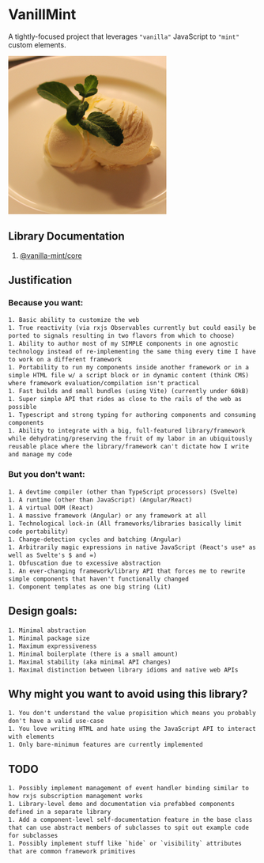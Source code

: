 # VanillMint

A tightly-focused project that leverages `"vanilla"` JavaScript to `"mint"` custom elements.

<img src="vanilla-mint.jpeg" height="320" width="320"/>

## Library Documentation

1. [@vanilla-mint/core](libs/core/README.md)


## Justification

### Because you want:

    1. Basic ability to customize the web
    1. True reactivity (via rxjs Observables currently but could easily be ported to signals resulting in two flavors from which to choose)
    1. Ability to author most of my SIMPLE components in one agnostic technology instead of re-implementing the same thing every time I have to work on a different framework
    1. Portability to run my components inside another framework or in a simple HTML file w/ a script block or in dynamic content (think CMS) where framework evaluation/compilation isn't practical
    1. Fast builds and small bundles (using Vite) (currently under 60kB)
    1. Super simple API that rides as close to the rails of the web as possible
    1. Typescript and strong typing for authoring components and consuming components
    1. Ability to integrate with a big, full-featured library/framework while dehydrating/preserving the fruit of my labor in an ubiquitously reusable place where the library/framework can't dictate how I write and manage my code

### But you don't want:

    1. A devtime compiler (other than TypeScript processors) (Svelte)
    1. A runtime (other than JavaScript) (Angular/React)
    1. A virtual DOM (React)
    1. A massive framework (Angular) or any framework at all
    1. Technological lock-in (All frameworks/libraries basically limit code portability)
    1. Change-detection cycles and batching (Angular)
    1. Arbitrarily magic expressions in native JavaScript (React's use* as well as Svelte's $ and =)
    1. Obfuscation due to excessive abstraction
    1. An ever-changing framework/library API that forces me to rewrite simple components that haven't functionally changed
    1. Component templates as one big string (Lit)

## Design goals:

    1. Minimal abstraction
    1. Minimal package size
    1. Maximum expressiveness
    1. Minimal boilerplate (there is a small amount)
    1. Maximal stability (aka minimal API changes)
    1. Maximal distinction between library idioms and native web APIs

## Why might you want to avoid using this library?

    1. You don't understand the value propisition which means you probably don't have a valid use-case
    1. You love writing HTML and hate using the JavaScript API to interact with elements
    1. Only bare-minimum features are currently implemented

## TODO
    1. Possibly implement management of event handler binding similar to how rxjs subscription management works
    1. Library-level demo and documentation via prefabbed components defined in a separate library
    1. Add a component-level self-documentation feature in the base class that can use abstract members of subclasses to spit out example code for subclasses
    1. Possibly implement stuff like `hide` or `visibility` attributes that are common framework primitives


